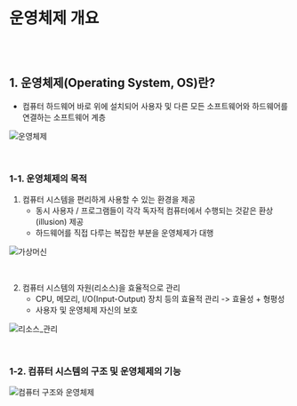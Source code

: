 # 운영체제 개요

<br>
<br>

## 1. 운영체제(Operating System, OS)란?

-   컴퓨터 하드웨어 바로 위에 설치되어 사용자 및 다른 모든 소프트웨어와 하드웨어를 연결하는 소프트웨어 계층

![운영체제]()

<br>

### 1-1. 운영체제의 목적

1. 컴퓨터 시스템을 편리하게 사용할 수 있는 환경을 제공
    - 동시 사용자 / 프로그램들이 각각 독자적 컴퓨터에서 수행되는 것같은 환상(illusion) 제공
    - 하드웨어를 직접 다루는 복잡한 부분을 운영체제가 대행

![가상머신]()

<br>

2. 컴퓨터 시스템의 자원(리소스)을 효율적으로 관리
    - CPU, 메모리, I/O(Input-Output) 장치 등의 효율적 관리 -> 효율성 + 형평성
    - 사용자 및 운영체제 자신의 보호

![리소스_관리]()

<br>

### 1-2. 컴퓨터 시스템의 구조 및 운영체제의 기능

![컴퓨터 구조와 운영체제]()

